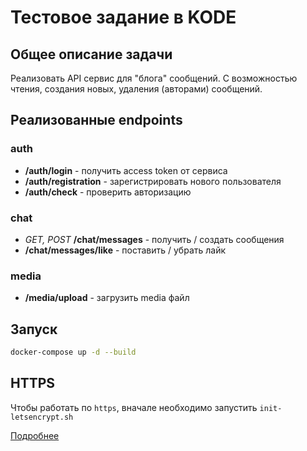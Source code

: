 # Тестовое задание в KODE

## Общее описание задачи
Реализовать API сервис для "блога" сообщений. С возможностью чтения,
создания новых, удаления (авторами) сообщений.

## Реализованные endpoints
### auth
* __/auth/login__ - получить access token от сервиса
* __/auth/registration__ - зарегистрировать нового пользователя
* __/auth/check__ - проверить авторизацию

### chat
* _GET, POST_ __/chat/messages__ - получить / создать сообщения
* __/chat/messages/like__ - поставить / убрать лайк

### media
* __/media/upload__ - загрузить media файл

## Запуск
```bash
docker-compose up -d --build
```

## HTTPS
Чтобы работать по `https`, вначале необходимо запустить `init-letsencrypt.sh`

[Подробнее](https://pentacent.medium.com/nginx-and-lets-encrypt-with-docker-in-less-than-5-minutes-b4b8a60d3a71)
